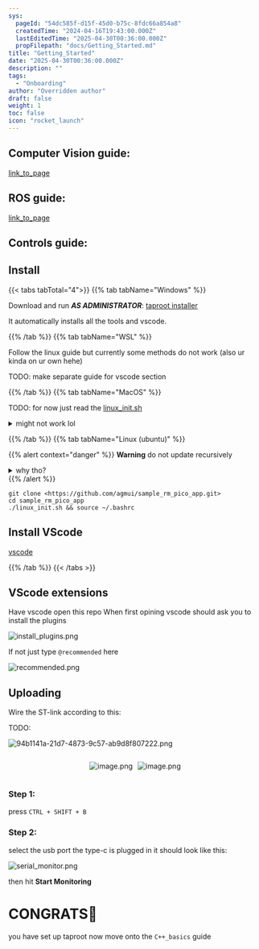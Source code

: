 ```yaml
---
sys:
  pageId: "54dc585f-d15f-45d0-b75c-8fdc66a854a8"
  createdTime: "2024-04-16T19:43:00.000Z"
  lastEditedTime: "2025-04-30T00:36:00.000Z"
  propFilepath: "docs/Getting_Started.md"
title: "Getting_Started"
date: "2025-04-30T00:36:00.000Z"
description: ""
tags:
  - "Onboarding"
author: "Overridden author"
draft: false
weight: 1
toc: false
icon: "rocket_launch"
---
```


## Computer Vision guide:

[link_to_page](86d45bc0-388b-4d26-8848-44f255f73d0e)

## ROS guide:

[link_to_page](3c76c1de-ec8f-46d6-8b0a-294005edc2d5)

## Controls guide:

## Install

{{< tabs tabTotal="4">}}
{{% tab tabName="Windows" %}}

Download and run _**AS ADMINISTRATOR**_: [taproot installer](https://github.com/Thornbots/TeachingFreshies/releases/tag/1.0)

It automatically installs all the tools and vscode.

{{% /tab %}}
{{% tab tabName="WSL" %}}

Follow the linux guide but currently some methods do not work (also ur kinda on ur own hehe)

TODO: make separate guide for vscode section

{{% /tab %}}
{{% tab tabName="MacOS" %}}

TODO: for now just read the [linux_init.sh](https://github.com/agmui/sample_rm_pico_app/blob/main/linux_init.sh)

<details>
<summary>might not work lol</summary>

`brew install libusb pkg-config`

Next install: [vscode](https://code.visualstudio.com/Download)

</details>

{{% /tab %}}
{{% tab tabName="Linux (ubuntu)" %}}

{{% alert context="danger" %}}
**Warning** do not update recursively
<details>
<summary>why tho?</summary>
There are some submodules that may go on for a while (like tinyusb) and I highly
recommend you don't need to get them.
If you want to see what submodules I update just look in `linux_init.sh`
</details>
{{% /alert %}}

```shell
git clone <https://github.com/agmui/sample_rm_pico_app.git>
cd sample_rm_pico_app
./linux_init.sh && source ~/.bashrc
```

## Install VScode

[vscode](https://code.visualstudio.com/Download)

{{% /tab %}}
{{< /tabs >}}

## VScode extensions

Have vscode open this repo
When first opining vscode should ask you to install the plugins

![install_plugins.png](https://prod-files-secure.s3.us-west-2.amazonaws.com/d518164a-d88e-44d1-a4ee-3adb3bd8bce0/89bd30f0-1825-4e77-867b-0a41ce370880/install_plugins.png?X-Amz-Algorithm=AWS4-HMAC-SHA256&X-Amz-Content-Sha256=UNSIGNED-PAYLOAD&X-Amz-Credential=ASIAZI2LB4664BSVY4TX%2F20250707%2Fus-west-2%2Fs3%2Faws4_request&X-Amz-Date=20250707T200959Z&X-Amz-Expires=3600&X-Amz-Security-Token=IQoJb3JpZ2luX2VjEHQaCXVzLXdlc3QtMiJIMEYCIQCiRDgiXa1XjEfoAsqeNgprf4jl%2FHsvgAWmveyzj8EmdwIhAJ6PeNI4001DKBAZ6JYQcLnJ8%2Bo5ZclUGLGdNkJx%2BJbzKv8DCH0QABoMNjM3NDIzMTgzODA1IgxFIPSGa7nj%2Bsc%2FjFgq3AOF5QMy7U2K%2FH16KjXex2kquZ1pnf3OFVdZdX2XZ7Q3PIJ66dbJly0TfRcEM9sxpiyFhcfTKri7rcZh6J7cjooROkXh1uoxIEC8Fbxj%2FvKJkzBE4Vo8pdFUgUhskJwziA30nLqLM4jX%2FB%2BH1R2Ad3LocLP3%2BCMcQRltDc%2FJDTjY2ARACnTW1gg3FP1WAY77i2OC6ZeI1wRsOyZKulV2eFR5CYxH13QGWkmRFBlHkrw0e7u8%2FpqToWKehDncb6FIi222OEIZTnqzXEXXWipTR9FTF9QdlrN4fphqQz75hOLzIclJfA69ZHWNIKZyYX%2B2%2BFpEHYovVW7EFrp4%2FaM%2BYSlvVQPSOm2nBSOEsSmwWwsTIvSiv0yRlOLgszQlpXlVGnA0zlB3wz3DigGjERz2rbVvoV6GsQXNMqnS%2B8BBD3YoR3fUkc%2F2Gi%2F9Q7JrwyIIROkMakvq4iQrz3EhjW4UN2MG8Xwu99x9H0I2O25cA3QVprZsnTmvRShoGvv1rNYv9H0NyImMp8OH48JyUkSd7V6YhrdYgOiSEptkeBvo4R3QvGR08NF1qWMX6C%2F0zwTgDPn0i50pQSI%2F19qYJJ3MwZ%2BPh7w9VPzA%2Bze083VJAJm3pZ40YGx0lPTg%2B3zH2TCavrDDBjqkAVKlk5OWcobK4hsUTUABrZQU7%2BVE0dzMzNBuvWhQL7dMYf1vdsxvW7LmsxhwGryOytYBstP5x6RRR6m6G8v7sUwymDbctsdNsElHKwIiA7GeTYgPibHdGY7dqJ%2F%2BXCWdQT9EFNDlWklQ7i8O%2BsLUirs8Gra%2B0Qg5yPM%2FVxH6bzm9KwliZwPSvox9JdjzO1XOb7rKbFF9AX%2B6%2F32Y9cBn3jDt9Kuq&X-Amz-Signature=5ecf5e175eee21c56e49b69111f598d29bb4c30337981834b4c6d4bcad45186d&X-Amz-SignedHeaders=host&x-amz-checksum-mode=ENABLED&x-id=GetObject)

If not just type `@recommended` here  

![recommended.png](https://prod-files-secure.s3.us-west-2.amazonaws.com/d518164a-d88e-44d1-a4ee-3adb3bd8bce0/61e661e9-5d85-4dfc-be0d-8d2097a5e793/recommended.png?X-Amz-Algorithm=AWS4-HMAC-SHA256&X-Amz-Content-Sha256=UNSIGNED-PAYLOAD&X-Amz-Credential=ASIAZI2LB4664BSVY4TX%2F20250707%2Fus-west-2%2Fs3%2Faws4_request&X-Amz-Date=20250707T200959Z&X-Amz-Expires=3600&X-Amz-Security-Token=IQoJb3JpZ2luX2VjEHQaCXVzLXdlc3QtMiJIMEYCIQCiRDgiXa1XjEfoAsqeNgprf4jl%2FHsvgAWmveyzj8EmdwIhAJ6PeNI4001DKBAZ6JYQcLnJ8%2Bo5ZclUGLGdNkJx%2BJbzKv8DCH0QABoMNjM3NDIzMTgzODA1IgxFIPSGa7nj%2Bsc%2FjFgq3AOF5QMy7U2K%2FH16KjXex2kquZ1pnf3OFVdZdX2XZ7Q3PIJ66dbJly0TfRcEM9sxpiyFhcfTKri7rcZh6J7cjooROkXh1uoxIEC8Fbxj%2FvKJkzBE4Vo8pdFUgUhskJwziA30nLqLM4jX%2FB%2BH1R2Ad3LocLP3%2BCMcQRltDc%2FJDTjY2ARACnTW1gg3FP1WAY77i2OC6ZeI1wRsOyZKulV2eFR5CYxH13QGWkmRFBlHkrw0e7u8%2FpqToWKehDncb6FIi222OEIZTnqzXEXXWipTR9FTF9QdlrN4fphqQz75hOLzIclJfA69ZHWNIKZyYX%2B2%2BFpEHYovVW7EFrp4%2FaM%2BYSlvVQPSOm2nBSOEsSmwWwsTIvSiv0yRlOLgszQlpXlVGnA0zlB3wz3DigGjERz2rbVvoV6GsQXNMqnS%2B8BBD3YoR3fUkc%2F2Gi%2F9Q7JrwyIIROkMakvq4iQrz3EhjW4UN2MG8Xwu99x9H0I2O25cA3QVprZsnTmvRShoGvv1rNYv9H0NyImMp8OH48JyUkSd7V6YhrdYgOiSEptkeBvo4R3QvGR08NF1qWMX6C%2F0zwTgDPn0i50pQSI%2F19qYJJ3MwZ%2BPh7w9VPzA%2Bze083VJAJm3pZ40YGx0lPTg%2B3zH2TCavrDDBjqkAVKlk5OWcobK4hsUTUABrZQU7%2BVE0dzMzNBuvWhQL7dMYf1vdsxvW7LmsxhwGryOytYBstP5x6RRR6m6G8v7sUwymDbctsdNsElHKwIiA7GeTYgPibHdGY7dqJ%2F%2BXCWdQT9EFNDlWklQ7i8O%2BsLUirs8Gra%2B0Qg5yPM%2FVxH6bzm9KwliZwPSvox9JdjzO1XOb7rKbFF9AX%2B6%2F32Y9cBn3jDt9Kuq&X-Amz-Signature=05613f2663caea41d48d4a3caeb645044bc386c940c5de84062b2a56f6a98cdf&X-Amz-SignedHeaders=host&x-amz-checksum-mode=ENABLED&x-id=GetObject)

## Uploading

Wire the ST-link according to this:

TODO:

![94b1141a-21d7-4873-9c57-ab9d8f807222.png](https://prod-files-secure.s3.us-west-2.amazonaws.com/d518164a-d88e-44d1-a4ee-3adb3bd8bce0/e5fad17d-ab82-4300-9f4c-505ab4b1202c/94b1141a-21d7-4873-9c57-ab9d8f807222.png?X-Amz-Algorithm=AWS4-HMAC-SHA256&X-Amz-Content-Sha256=UNSIGNED-PAYLOAD&X-Amz-Credential=ASIAZI2LB4664BSVY4TX%2F20250707%2Fus-west-2%2Fs3%2Faws4_request&X-Amz-Date=20250707T200959Z&X-Amz-Expires=3600&X-Amz-Security-Token=IQoJb3JpZ2luX2VjEHQaCXVzLXdlc3QtMiJIMEYCIQCiRDgiXa1XjEfoAsqeNgprf4jl%2FHsvgAWmveyzj8EmdwIhAJ6PeNI4001DKBAZ6JYQcLnJ8%2Bo5ZclUGLGdNkJx%2BJbzKv8DCH0QABoMNjM3NDIzMTgzODA1IgxFIPSGa7nj%2Bsc%2FjFgq3AOF5QMy7U2K%2FH16KjXex2kquZ1pnf3OFVdZdX2XZ7Q3PIJ66dbJly0TfRcEM9sxpiyFhcfTKri7rcZh6J7cjooROkXh1uoxIEC8Fbxj%2FvKJkzBE4Vo8pdFUgUhskJwziA30nLqLM4jX%2FB%2BH1R2Ad3LocLP3%2BCMcQRltDc%2FJDTjY2ARACnTW1gg3FP1WAY77i2OC6ZeI1wRsOyZKulV2eFR5CYxH13QGWkmRFBlHkrw0e7u8%2FpqToWKehDncb6FIi222OEIZTnqzXEXXWipTR9FTF9QdlrN4fphqQz75hOLzIclJfA69ZHWNIKZyYX%2B2%2BFpEHYovVW7EFrp4%2FaM%2BYSlvVQPSOm2nBSOEsSmwWwsTIvSiv0yRlOLgszQlpXlVGnA0zlB3wz3DigGjERz2rbVvoV6GsQXNMqnS%2B8BBD3YoR3fUkc%2F2Gi%2F9Q7JrwyIIROkMakvq4iQrz3EhjW4UN2MG8Xwu99x9H0I2O25cA3QVprZsnTmvRShoGvv1rNYv9H0NyImMp8OH48JyUkSd7V6YhrdYgOiSEptkeBvo4R3QvGR08NF1qWMX6C%2F0zwTgDPn0i50pQSI%2F19qYJJ3MwZ%2BPh7w9VPzA%2Bze083VJAJm3pZ40YGx0lPTg%2B3zH2TCavrDDBjqkAVKlk5OWcobK4hsUTUABrZQU7%2BVE0dzMzNBuvWhQL7dMYf1vdsxvW7LmsxhwGryOytYBstP5x6RRR6m6G8v7sUwymDbctsdNsElHKwIiA7GeTYgPibHdGY7dqJ%2F%2BXCWdQT9EFNDlWklQ7i8O%2BsLUirs8Gra%2B0Qg5yPM%2FVxH6bzm9KwliZwPSvox9JdjzO1XOb7rKbFF9AX%2B6%2F32Y9cBn3jDt9Kuq&X-Amz-Signature=953954ac298e7b1a620ef7b8aed8427a9af46e47a78c90b77e62e6765f4534fd&X-Amz-SignedHeaders=host&x-amz-checksum-mode=ENABLED&x-id=GetObject)

<div style="display: flex;flex-direction: row; column-gap:10px; max-width: 630px;justify-content: center;">
<div>

![image.png](https://prod-files-secure.s3.us-west-2.amazonaws.com/d518164a-d88e-44d1-a4ee-3adb3bd8bce0/210ecb78-1116-4d7b-b9b7-2292f66fa2c2/image.png?X-Amz-Algorithm=AWS4-HMAC-SHA256&X-Amz-Content-Sha256=UNSIGNED-PAYLOAD&X-Amz-Credential=ASIAZI2LB466ZLV5AIX4%2F20250707%2Fus-west-2%2Fs3%2Faws4_request&X-Amz-Date=20250707T201006Z&X-Amz-Expires=3600&X-Amz-Security-Token=IQoJb3JpZ2luX2VjEHQaCXVzLXdlc3QtMiJHMEUCIQCYkOESABjKI%2Bd4xtkfVpaGHCQpQyQunqc%2FreAMj1vt8gIgXG7hWKw1fny%2FiS0w1YI%2B8SaQ3KT6Z%2FlQDd2FyMDyLXMq%2FwMIfRAAGgw2Mzc0MjMxODM4MDUiDDWxyY2Wj95QDpK8aSrcA7iA5eAhS5p9yq0bkUCF8JTZKjYkSQaDqiTf4%2Bv19GzNfpWTTinj8M6nK4kVH8rlS80kDp7QB8HJWHIlO%2F%2BKWIgGl8Xg2HPxesOD7AURrwvgl%2BjDtvXEv3TlBgNnCClY1bVsXSvV4eDIYp%2B14L5g4be06hxKfHgEfyhApqUE%2F%2B75fCagI0BiFMjaPGkiV4gSfOeTC%2FYHd0ZWiZR2hvifcHooXxsBUo2K650SDcCgELjV%2BFw4qVPi7jEP7ddpT1MmRmUG1J28X%2FXLNbHtU0%2FGmuG7psDFcJiwHDCd7NTtKPnRop2Nc6qj4MZ%2FYQlLBV29j6qlzrzuEnNvSg5OrJ8Mj7cLV%2B5jM%2BEYGqrvtRpqTNE%2BvUtTHTUNxBuftOHhfS1vtXZcsK%2FygacCTnCvHIcgPesImTWiOtI4f7mP8Kqz3aJ0X%2BmXT1RujPdmVUcGDQtTuaonapuw%2BdTi3Z5t8ML1XeDy4osi3LDAfBlEZeC3PNOwm70JdEXD%2FPS8jWR8DuHmgzxkRUxliWEs83nE%2Bc6H60%2FLgcfLJE8cwhurlFGL01syPyS8WGWSTUREyIauuvqc8np6ThHCRf6A6RkIeWbM5XPi11tYeXNc1H5y5yooq9Bmj7ezOuatqneJ3Y%2FVMMG%2BsMMGOqUB1FqQIk7Ejy5zYthVU%2B0G9%2F%2BOYfhY6HFUUNCbUGRZ0%2FEOF3U0%2BnKYYrSrew7fqYIDOWlncYLCqQfyHh5DrnD4lh4dz2HWZpHYlsHmYjf3MCgjk74Y3vy8ybiXpU79KCj3rsR%2BMjiC8Qsh1SbtkCxC2ECwWyYcv4NJZkCZBcr0d%2BT%2B3RV8FHtC38E6OXrtu1DE555CJDoiQ%2BmqPMP3sK1x%2FGYwEL0v&X-Amz-Signature=7e943aee1af8acf0d7a1ee8d4de9af5578907a74c423d9856558bac2322bcaa5&X-Amz-SignedHeaders=host&x-amz-checksum-mode=ENABLED&x-id=GetObject)

</div>
<div>

![image.png](https://prod-files-secure.s3.us-west-2.amazonaws.com/d518164a-d88e-44d1-a4ee-3adb3bd8bce0/33a0fd0f-8ca6-4a86-8e09-26e95ded1fff/image.png?X-Amz-Algorithm=AWS4-HMAC-SHA256&X-Amz-Content-Sha256=UNSIGNED-PAYLOAD&X-Amz-Credential=ASIAZI2LB4666V7DOTX5%2F20250707%2Fus-west-2%2Fs3%2Faws4_request&X-Amz-Date=20250707T201007Z&X-Amz-Expires=3600&X-Amz-Security-Token=IQoJb3JpZ2luX2VjEHQaCXVzLXdlc3QtMiJIMEYCIQCTQWuGkcDe2Dz7vJj7KirgB%2FUmidzXYFFsiVG2lHajVwIhAO8oEnpovvQgHCldrUthuljuapnIiomCqNfepBz8tGPpKv8DCHwQABoMNjM3NDIzMTgzODA1Igxyf6jvB9fDVO6dWLoq3AOxUIHZFYMGGkGxPZCAq4qEksmPNwWwl6NRBSkDLDa5ckPKSdBX6SM9%2BOrGN9qT1Pq2MzMbmHWfERiDHcOq0LoymD0HPpqgaOGhe42tqnLiUZh4mZ18n8h3n161ZRNKcctpbMuScTs%2F3nfjgnGUgLWCNI2NqKVLaAPCMfoZTAFEIJbaheygNtogEK6WlikfMeH8eSONtE%2Bfjy4XTnnYOzJ83avF4K6ups%2BRZkupNzvZ9DKxztN7uuBk%2BsYhcIhdJv5AQD8v%2Fno9NlbWP9ciBKryXWJ6iqZwQESDTOg8hgcVC2Asavt4owi5iYSmdngDsGK15hXYSnzGYWydkvLbDW850pP%2FWpxwQWVdIuzzfynpsccQPE7kenMi9iKng2wiqNXbKoj8iI4ReYoE%2FPqXatx6xF%2BniivkHNRoVp9eoL5%2BsEIo3apt%2FCXiINLwMdE6OaCeVTI7JDq0Caz5KTo55ZiSpMvP5xgA3c%2FOfJ0iGzNdhDMJcBZ%2FqGuZ3nm%2Fcgpn0NkQHDvDLeOJH%2FCCWOkpK2SLGFnVDoUHpA3O4GN5iVPV2tWAicjxiLhbGpoA6BnQ1BQ0YNJCcZ7PLUFAZ5xUGhyJiFcwtTr7chLeR6wJsv5%2F7zSqit7fN9z96NRwTzDyvbDDBjqkAQQhfFQwmf2vGsR5ez%2F1ys%2BLX2FvhaSu%2F55OnWt955VMa1kt4tj8Q57j58DfPkqRsVBIs%2FsjdvAa0ogr0zhLqOuFqBXNowWRqc9AyoC658nv7K2iFyyl5RUMlRVR2ySj8dLu%2FkyHxOHHthsEmM36z%2B0ff5cwicR9KX4%2BbshMC9xMzrmVqRwb0ixTLkCl4fl7rpcsp3PfCFrmjentfbg3%2BkRbNnoZ&X-Amz-Signature=f6e5bb7829f0a4bde5a3e2b31b454fc90600f7decc914bee499e1e4713599cd3&X-Amz-SignedHeaders=host&x-amz-checksum-mode=ENABLED&x-id=GetObject)

</div>
</div>

### Step 1:

press `CTRL + SHIFT + B`

### Step 2:

select the usb port the type-c is plugged in it should look like this:

![serial_monitor.png](https://prod-files-secure.s3.us-west-2.amazonaws.com/d518164a-d88e-44d1-a4ee-3adb3bd8bce0/f03f4774-05d4-4393-b6a0-d5efb6d315ab/serial_monitor.png?X-Amz-Algorithm=AWS4-HMAC-SHA256&X-Amz-Content-Sha256=UNSIGNED-PAYLOAD&X-Amz-Credential=ASIAZI2LB4664BSVY4TX%2F20250707%2Fus-west-2%2Fs3%2Faws4_request&X-Amz-Date=20250707T200959Z&X-Amz-Expires=3600&X-Amz-Security-Token=IQoJb3JpZ2luX2VjEHQaCXVzLXdlc3QtMiJIMEYCIQCiRDgiXa1XjEfoAsqeNgprf4jl%2FHsvgAWmveyzj8EmdwIhAJ6PeNI4001DKBAZ6JYQcLnJ8%2Bo5ZclUGLGdNkJx%2BJbzKv8DCH0QABoMNjM3NDIzMTgzODA1IgxFIPSGa7nj%2Bsc%2FjFgq3AOF5QMy7U2K%2FH16KjXex2kquZ1pnf3OFVdZdX2XZ7Q3PIJ66dbJly0TfRcEM9sxpiyFhcfTKri7rcZh6J7cjooROkXh1uoxIEC8Fbxj%2FvKJkzBE4Vo8pdFUgUhskJwziA30nLqLM4jX%2FB%2BH1R2Ad3LocLP3%2BCMcQRltDc%2FJDTjY2ARACnTW1gg3FP1WAY77i2OC6ZeI1wRsOyZKulV2eFR5CYxH13QGWkmRFBlHkrw0e7u8%2FpqToWKehDncb6FIi222OEIZTnqzXEXXWipTR9FTF9QdlrN4fphqQz75hOLzIclJfA69ZHWNIKZyYX%2B2%2BFpEHYovVW7EFrp4%2FaM%2BYSlvVQPSOm2nBSOEsSmwWwsTIvSiv0yRlOLgszQlpXlVGnA0zlB3wz3DigGjERz2rbVvoV6GsQXNMqnS%2B8BBD3YoR3fUkc%2F2Gi%2F9Q7JrwyIIROkMakvq4iQrz3EhjW4UN2MG8Xwu99x9H0I2O25cA3QVprZsnTmvRShoGvv1rNYv9H0NyImMp8OH48JyUkSd7V6YhrdYgOiSEptkeBvo4R3QvGR08NF1qWMX6C%2F0zwTgDPn0i50pQSI%2F19qYJJ3MwZ%2BPh7w9VPzA%2Bze083VJAJm3pZ40YGx0lPTg%2B3zH2TCavrDDBjqkAVKlk5OWcobK4hsUTUABrZQU7%2BVE0dzMzNBuvWhQL7dMYf1vdsxvW7LmsxhwGryOytYBstP5x6RRR6m6G8v7sUwymDbctsdNsElHKwIiA7GeTYgPibHdGY7dqJ%2F%2BXCWdQT9EFNDlWklQ7i8O%2BsLUirs8Gra%2B0Qg5yPM%2FVxH6bzm9KwliZwPSvox9JdjzO1XOb7rKbFF9AX%2B6%2F32Y9cBn3jDt9Kuq&X-Amz-Signature=edf884ddf8e3f22cdb64667fe64f1411b68cb9a8447276ff0696fde58701c239&X-Amz-SignedHeaders=host&x-amz-checksum-mode=ENABLED&x-id=GetObject)

then hit **Start Monitoring**

# CONGRATS🎉

you have set up taproot now move onto the `C++_basics` guide
